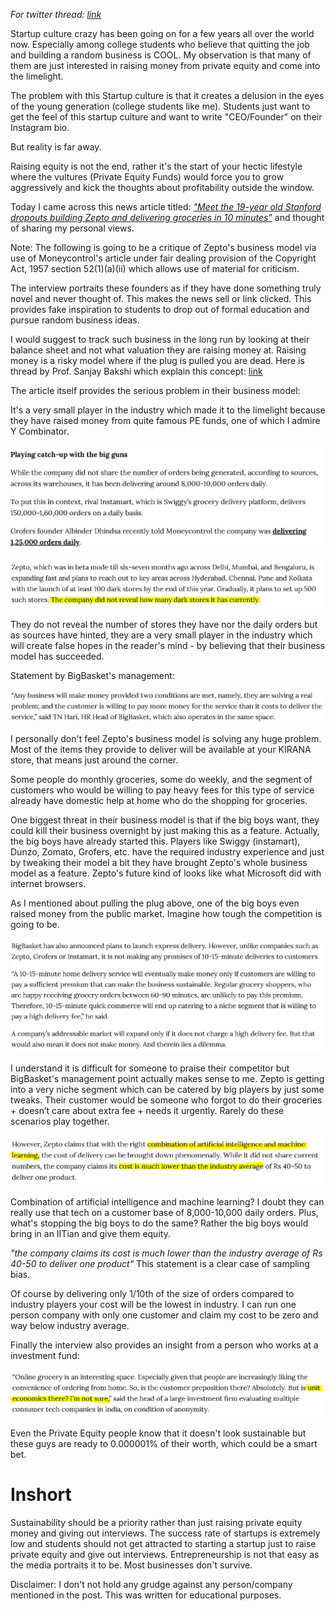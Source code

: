 _For twitter thread: [link](https://twitter.com/badola_arjun/status/1466072253259419649)_

Startup culture crazy has been going on for a few years all over the world now. Especially among college students who believe that quitting the job and building a random business is COOL. My observation is that many of them are just interested in raising money from private equity and come into the limelight.

The problem with this Startup culture is that it creates a delusion in the eyes of the young generation (college students like me). Students just want to get the feel of this startup culture and want to write "CEO/Founder" on their Instagram bio.

But reality is far away.

Raising equity is not the end, rather it's the start of your hectic lifestyle where the vultures (Private Equity Funds) would force you to grow aggressively and kick the thoughts about profitability outside the window.

Today I came across this news article titled: _["Meet the 19-year old Stanford dropouts building Zepto and delivering groceries in 10 minutes"](https://www.moneycontrol.com/news/business/startup/meet-the-19-year-old-stanford-dropouts-building-zepto-and-delivering-groceries-in-10-minutes-7771601.html)_ and thought of sharing my personal views.

Note: The following is going to be a critique of Zepto's business model via use of Moneycontrol's article under fair dealing provision of the Copyright Act, 1957 section 52(1)(a)(ii) which allows use of material for criticism.

The interview portraits these founders as if they have done something truly novel and never thought of. This makes the news sell or link clicked. This provides fake inspiration to students to drop out of formal education and pursue random business ideas.

I would suggest to track such business in the long run by looking at their balance sheet and not what valuation they are raising money at. Raising money is a risky model where if the plug is pulled you are dead. Here is thread by Prof. Sanjay Bakshi which explain this concept: [link](https://twitter.com/Sanjay__Bakshi/status/1463334716002631680)

The article itself provides the serious problem in their business model:

It's a very small player in the industry which made it to the limelight because they have raised money from quite famous PE funds, one of which I admire Y Combinator.

![zepto1](/assets/zepto1.png)

![zepto2](/assets/zepto2.png)

They do not reveal the number of stores they have nor the daily orders but as sources have hinted, they are a very small player in the industry which will create false hopes in the reader's mind - by believing that their business model has succeeded.

Statement by BigBasket's management:

![zepto3](/assets/zepto3.png)

I personally don't feel Zepto's business model is solving any huge problem. Most of the items they provide to deliver will be available at your KIRANA store, that means just around the corner.

Some people do monthly groceries, some do weekly, and the segment of customers who would be willing to pay heavy fees for this type of service already have domestic help at home who do the shopping for groceries.

One biggest threat in their business model is that if the big boys want, they could kill their business overnight by just making this as a feature. Actually, the big boys have already started this. Players like Swiggy (instamart), Dunzo, Zomato, Grofers, etc. have the required industry experience and just by tweaking their model a bit they have brought Zepto's whole business model as a feature. Zepto's future kind of looks like what Microsoft did with internet browsers.

As I mentioned about pulling the plug above, one of the big boys even raised money from the public market. Imagine how tough the competition is going to be.

![zepto4](/assets/zepto4.png)

I understand it is difficult for someone to praise their competitor but BigBasket's management point actually makes sense to me. Zepto is getting into a very niche segment which can be catered by big players by just some tweaks. Their customer would be someone who forgot to do their groceries + doesn’t care about extra fee + needs it urgently. Rarely do these scenarios play together.

![zepto5](/assets/zepto5.png)

Combination of artificial intelligence and machine learning? I doubt they can really use that tech on a customer base of 8,000-10,000 daily orders. Plus, what's stopping the big boys to do the same? Rather the big boys would bring in an IITian and give them equity.

_"the company claims its cost is much lower than the industry average of Rs 40-50 to deliver one product"_ This statement is a clear case of sampling bias.

Of course by delivering only 1/10th of the size of orders compared to industry players your cost will be the lowest in industry. I can run one person company with only one customer and claim my cost to be zero and way below industry average.

Finally the interview also provides an insight from a person who works at a investment fund:

![zepto6](/assets/zepto6.png)

Even the Private Equity people know that it doesn't look sustainable but these guys are ready to 0.000001% of their worth, which could be a smart bet.

# Inshort

Sustainability should be a priority rather than just raising private equity money and giving out interviews. The success rate of startups is extremely low and students should not get attracted to starting a startup just to raise private equity and give out interviews. Entrepreneurship is not that easy as the media portraits it to be. Most businesses don't survive.

Disclaimer: I don't not hold any grudge against any person/company mentioned in the post. This was written for educational purposes.
